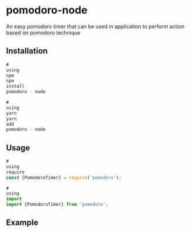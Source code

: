 # pomodoro-node

An easy pomodoro timer that can be used in application to perform action based on pomodoro technique

## Installation

```js
#
using
npm
npm
install
pomodoro - node

#
using
yarn
yarn
add
pomodoro - node
```

## Usage

```js
#
using
require
const {PomodoroTimer} = require('pomodoro');

#
using
import
import {PomodoroTimer} from 'pomodoro';
```

## Example
